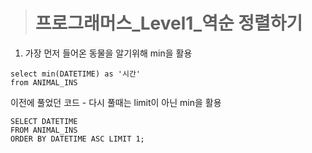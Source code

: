 ><h1>프로그래머스_Level1_역순 정렬하기</h1>
1. 가장 먼저 들어온 동물을 알기위해 min을 활용

```MySQL
select min(DATETIME) as '시간'
from ANIMAL_INS
```
이전에 풀었던 코드 - 다시 풀때는 limit이 아닌 min을 활용
```MySQL
SELECT DATETIME
FROM ANIMAL_INS
ORDER BY DATETIME ASC LIMIT 1;
```
